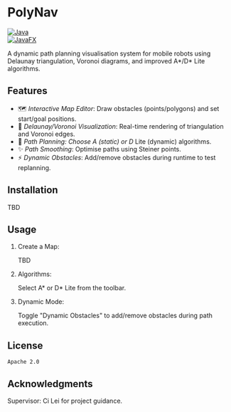 # PolyNav

[![Java](https://img.shields.io/badge/Java-21-blue)](https://www.java.com/)  
[![JavaFX](https://img.shields.io/badge/JavaFX-21-orange)](https://openjfx.io/)  

A dynamic path planning visualisation system for mobile robots using Delaunay triangulation, Voronoi diagrams, and improved A*/D* Lite algorithms.  

## Features

- 🗺️ *Interactive Map Editor*: Draw obstacles (points/polygons) and set start/goal positions.  
- 📐 *Delaunay/Voronoi Visualization*: Real-time rendering of triangulation and Voronoi edges.  
- 🚀 *Path Planning: Choose A (static) or D* Lite (dynamic) algorithms.  
- ✨ *Path Smoothing*: Optimise paths using Steiner points.  
- ⚡ *Dynamic Obstacles*: Add/remove obstacles during runtime to test replanning.  

## Installation

TBD

## Usage

1. Create a Map:

    TBD

2. Algorithms:

    Select A* or D* Lite from the toolbar.

3. Dynamic Mode:

    Toggle "Dynamic Obstacles" to add/remove obstacles during path execution.

## License

    Apache 2.0

## Acknowledgments

Supervisor: Ci Lei for project guidance.